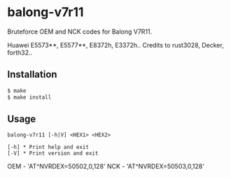 # balong-v7r11

Bruteforce OEM and NCK codes for Balong V7R11.

Huawei E5573**, E5577**, E8372h, E3372h..
Credits to rust3028, Decker, forth32..

## Installation

```sh
$ make
$ make install
```

## Usage

```text
balong-v7r11 [-h|V] <HEX1> <HEX2>

[-h] * Print help and exit
[-V] * Print version and exit
```

OEM - 'AT^NVRDEX=50502,0,128'
NCK - 'AT^NVRDEX=50503,0,128'
